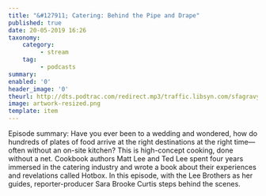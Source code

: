 ```yaml
---
title: "&#127911; Catering: Behind the Pipe and Drape"
published: true
date: 20-05-2019 16:26
taxonomy:
    category:
         - stream
    tag:
         - podcasts
summary:
enabled: '0'
header_image: '0'
theurl: http://dts.podtrac.com/redirect.mp3/traffic.libsyn.com/sfagravy/Catering.Final.mp3?dest-id=228971
image: artwork-resized.png
template: item
---
```

 
Episode summary: Have you ever been to a wedding and wondered, how do hundreds of plates of food arrive at the right destinations at the right time—often without an on-site kitchen? This is high-concept cooking, done without a net. Cookbook authors Matt Lee and Ted Lee spent four years immersed in the catering industry and wrote a book about their experiences and revelations called Hotbox. In this episode, with the Lee Brothers as her guides, reporter-producer Sara Brooke Curtis steps behind the scenes.
